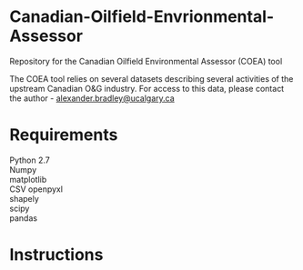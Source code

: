 # Canadian-Oilfield-Envrionmental-Assessor
Repository for the Canadian Oilfield Environmental Assessor (COEA) tool  
  
The COEA tool relies on several datasets describing several activities of the upstream Canadian O&G industry. For access to this data, please contact the author - alexander.bradley@ucalgary.ca

# Requirements
Python 2.7  
Numpy  
matplotlib  
CSV 
openpyxl   
shapely  
scipy  
pandas

# Instructions


